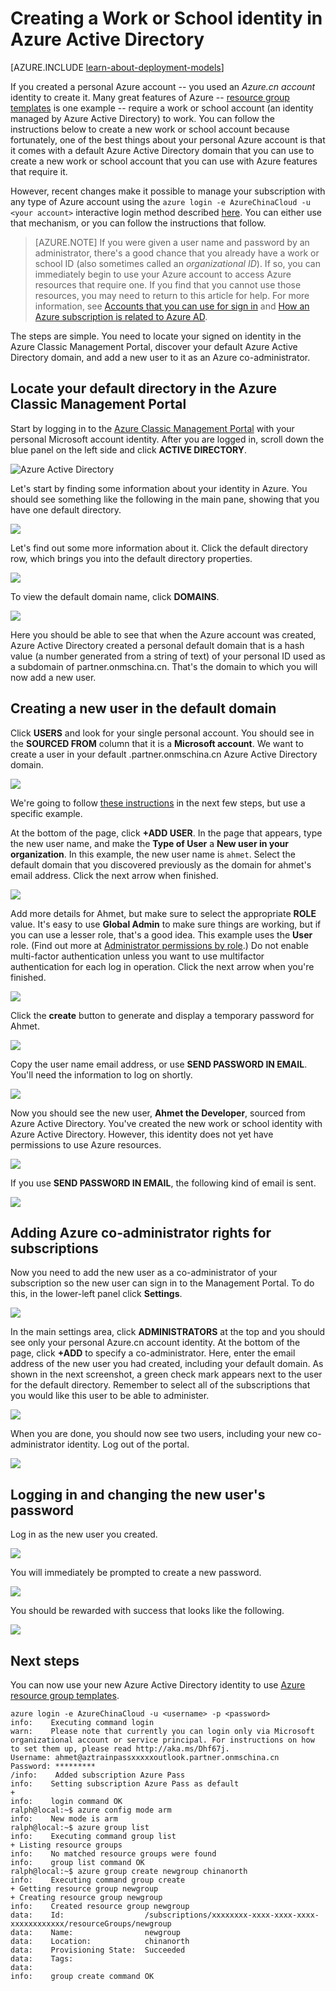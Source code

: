 <!-- rename to virtual-machines-windows-create-aad-work-id -->

<properties
   pageTitle="Create a Work or School identity in AAD | Azure"
   description="Learn how to create a work or school identity in Azure Active Directory to use with Resource Manager and classic deployment models."
   services="virtual-machines"
   documentationCenter=""
   authors="squillace"
   manager="timlt"
   editor=""
   tags="azure-service-management,azure-resource-manager"/>

<tags
	ms.service="virtual-machines"
	ms.date="12/08/2015"
	wacn.date=""/>

# Creating a Work or School identity in Azure Active Directory

[AZURE.INCLUDE [learn-about-deployment-models](../includes/learn-about-deployment-models-both-include.md)]

If you created a personal Azure account -- you used an *Azure.cn account* identity to create it. Many great features of Azure -- [resource group templates](/documentation/articles/resource-group-overview/) is one example -- require a work or school account (an identity managed by Azure Active Directory) to work. You can follow the instructions below to create a new work or school account because fortunately, one of the best things about your personal Azure account is that it comes with a default Azure Active Directory domain that you can use to create a new work or school account that you can use with Azure features that require it.

However, recent changes make it possible to manage your subscription with any type of Azure account using the `azure login -e AzureChinaCloud -u <your account>` interactive login method described [here](/documentation/articles/xplat-cli-connect/). You can either use that mechanism, or you can follow the instructions that follow.

> [AZURE.NOTE] If you were given a user name and password by an administrator, there's a good chance that you already have a work or school ID (also sometimes called an *organizational ID*). If so, you can immediately begin to use your Azure account to access Azure resources that require one. If you find that you cannot use those resources, you may need to return to this article for help. For more information, see [Accounts that you can use for sign in](https://msdn.microsoft.com/zh-cn/library/azure/dn629581.aspx#BKMK_SignInAccounts) and [How an Azure subscription is related to Azure AD](https://msdn.microsoft.com/zh-cn/library/azure/dn629581.aspx#BKMK_SubRelationToDir).

The steps are simple. You need to locate your signed on identity in the Azure Classic Management Portal, discover your default Azure Active Directory domain, and add a new user to it as an Azure co-administrator.

## Locate your default directory in the Azure Classic Management Portal

Start by logging in to the [Azure Classic Management Portal](https://manage.windowsazure.cn) with your personal Microsoft account identity. After you are logged in, scroll down the blue panel on the left side and click **ACTIVE DIRECTORY**.

![Azure Active Directory](./media/resource-group-create-work-id-from-personal/azureactivedirectorywidget.png)

Let's start by finding some information about your identity in Azure. You should see something like the following in the main pane, showing that you have one default directory.

![](./media/resource-group-create-work-id-from-personal/defaultaadlisting.png)

Let's find out some more information about it. Click the default directory row, which brings you into the default directory properties.  

![](./media/resource-group-create-work-id-from-personal/defaultdirectorypage.png)

To view the default domain name, click **DOMAINS**.

![](./media/resource-group-create-work-id-from-personal/domainclicktoseeyourdefaultdomain.png)

Here you should be able to see that when the Azure account was created, Azure Active Directory created a personal default domain that is a hash value (a number generated from a string of text) of your personal ID used as a subdomain of partner.onmschina.cn. That's the domain to which you will now add a new user.

## Creating a new user in the default domain

Click **USERS** and look for your single personal account. You should see in the **SOURCED FROM** column that it is a **Microsoft account**. We want to create a user in your default .partner.onmschina.cn Azure Active Directory domain.

![](./media/resource-group-create-work-id-from-personal/defaultdirectoryuserslisting.png)

We're going to follow [these instructions](https://technet.microsoft.com/zh-cn/library/hh967632.aspx#BKMK_1) in the next few steps, but use a specific example.

At the bottom of the page, click **+ADD USER**. In the page that appears, type the new user name, and make the **Type of User** a **New user in your organization**. In this example, the new user name is `ahmet`. Select the default domain that you discovered previously as the domain for ahmet's email address. Click the next arrow when finished.

![](./media/resource-group-create-work-id-from-personal/addingauserwithdirectorydropdown.png)

Add more details for Ahmet, but make sure to select the appropriate **ROLE** value. It's easy to use **Global Admin** to make sure things are working, but if you can use a lesser role, that's a good idea. This example uses the **User** role. (Find out more at [Administrator permissions by role](https://msdn.microsoft.com/zh-cn/library/azure/dn468213.aspx#BKMK_1).) Do not enable multi-factor authentication unless you want to use multifactor authentication for each log in operation. Click the next arrow when you're finished.

![](./media/resource-group-create-work-id-from-personal/userprofileuseradmin.png)

Click the **create** button to generate and display a temporary password for Ahmet.

![](./media/resource-group-create-work-id-from-personal/gettemporarypasswordforuser.png)

Copy the user name email address, or use **SEND PASSWORD IN EMAIL**. You'll need the information to log on shortly.

![](./media/resource-group-create-work-id-from-personal/receivedtemporarypassworddialog.png)

Now you should see the new user, **Ahmet the Developer**, sourced from Azure Active Directory. You've created the new work or school identity with Azure Active Directory. However, this identity does not yet have permissions to use Azure resources.

![](./media/resource-group-create-work-id-from-personal/defaultdirectoryusersaftercreate.png)

If you use **SEND PASSWORD IN EMAIL**, the following kind of email is sent.

![](./media/resource-group-create-work-id-from-personal/emailreceivedfromnewusercreation.png)

## Adding Azure co-administrator rights for subscriptions

Now you need to add the new user as a co-administrator of your subscription so the new user can sign in to the Management Portal. To do this, in the lower-left panel click **Settings**.

![](./media/resource-group-create-work-id-from-personal/thesettingswidget.png)

In the main settings area, click **ADMINISTRATORS** at the top and you should see only your personal Azure.cn account identity. At the bottom of the page, click **+ADD** to specify a co-administrator. Here, enter the email address of the new user you had created, including your default domain. As shown in the next screenshot, a green check mark appears next to the user for the default directory. Remember to select all of the subscriptions that you would like this user to be able to administer.

![](./media/resource-group-create-work-id-from-personal/addingnewuserascoadmin.png)

When you are done, you should now see two users, including your new co-administrator identity. Log out of the portal.

![](./media/resource-group-create-work-id-from-personal/newuseraddedascoadministrator.png)

## Logging in and changing the new user's password

Log in as the new user you created.

![](./media/resource-group-create-work-id-from-personal/signinginwithnewuser.png)

You will immediately be prompted to create a new password.

![](./media/resource-group-create-work-id-from-personal/mustupdateyourpassword.png)

You should be rewarded with success that looks like the following.

![](./media/resource-group-create-work-id-from-personal/successtourdialog.png)


## Next steps

You can now use your new Azure Active Directory identity to use [Azure resource group templates](/documentation/articles/xplat-cli-azure-resource-manager/).

    azure login -e AzureChinaCloud -u <username> -p <password>
    info:    Executing command login
    warn:    Please note that currently you can login only via Microsoft organizational account or service principal. For instructions on how to set them up, please read http://aka.ms/Dhf67j.
    Username: ahmet@aztrainpassxxxxxoutlook.partner.onmschina.cn
    Password: *********
    /info:    Added subscription Azure Pass
    info:    Setting subscription Azure Pass as default
    +
    info:    login command OK
    ralph@local:~$ azure config mode arm
    info:    New mode is arm
    ralph@local:~$ azure group list
    info:    Executing command group list
    + Listing resource groups
    info:    No matched resource groups were found
    info:    group list command OK
    ralph@local:~$ azure group create newgroup chinanorth
    info:    Executing command group create
    + Getting resource group newgroup
    + Creating resource group newgroup
    info:    Created resource group newgroup
    data:    Id:                  /subscriptions/xxxxxxxx-xxxx-xxxx-xxxx-xxxxxxxxxxxx/resourceGroups/newgroup
    data:    Name:                newgroup
    data:    Location:            chinanorth
    data:    Provisioning State:  Succeeded
    data:    Tags:
    data:
    info:    group create command OK
